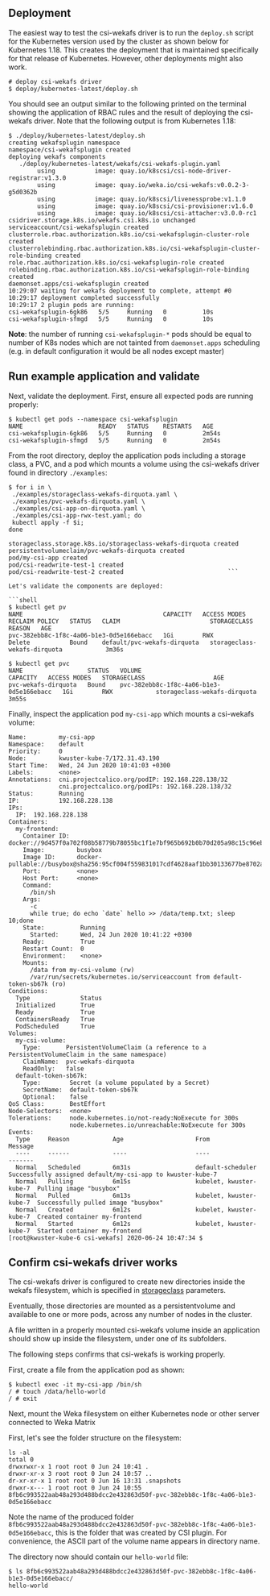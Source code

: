 ## Deployment
The easiest way to test the csi-wekafs driver is to run the `deploy.sh` script for the Kubernetes version used by
the cluster as shown below for Kubernetes 1.18. This creates the deployment that is maintained specifically for that
release of Kubernetes. However, other deployments might also work.

```
# deploy csi-wekafs driver
$ deploy/kubernetes-latest/deploy.sh
```

You should see an output similar to the following printed on the terminal showing the application of RBAC rules and the
result of deploying the csi-wekafs driver. Note that the following output is from Kubernetes 1.18:

```shell
$ ./deploy/kubernetes-latest/deploy.sh
creating wekafsplugin namespace
namespace/csi-wekafsplugin created
deploying wekafs components
   ./deploy/kubernetes-latest/wekafs/csi-wekafs-plugin.yaml
        using           image: quay.io/k8scsi/csi-node-driver-registrar:v1.3.0
        using           image: quay.io/weka.io/csi-wekafs:v0.0.2-3-g5d0362b
        using           image: quay.io/k8scsi/livenessprobe:v1.1.0
        using           image: quay.io/k8scsi/csi-provisioner:v1.6.0
        using           image: quay.io/k8scsi/csi-attacher:v3.0.0-rc1
csidriver.storage.k8s.io/wekafs.csi.k8s.io unchanged
serviceaccount/csi-wekafsplugin created
clusterrole.rbac.authorization.k8s.io/csi-wekafsplugin-cluster-role created
clusterrolebinding.rbac.authorization.k8s.io/csi-wekafsplugin-cluster-role-binding created
role.rbac.authorization.k8s.io/csi-wekafsplugin-role created
rolebinding.rbac.authorization.k8s.io/csi-wekafsplugin-role-binding created
daemonset.apps/csi-wekafsplugin created
10:29:07 waiting for wekafs deployment to complete, attempt #0
10:29:17 deployment completed successfully
10:29:17 2 plugin pods are running:
csi-wekafsplugin-6gk86   5/5     Running   0          10s
csi-wekafsplugin-sfmgd   5/5     Running   0          10s
```
**Note**: the number of running `csi-wekafsplugin-*` pods should be equal to number of K8s nodes 
which are not tainted from `daemonset.apps` scheduling (e.g. in default configuration it would be all nodes except master) 

## Run example application and validate

Next, validate the deployment.  First, ensure all expected pods are running properly:

```shell
$ kubectl get pods --namespace csi-wekafsplugin
NAME                     READY   STATUS    RESTARTS   AGE
csi-wekafsplugin-6gk86   5/5     Running   0          2m54s
csi-wekafsplugin-sfmgd   5/5     Running   0          2m54s
```

From the root directory, deploy the application pods including a storage class, a PVC, and a pod which mounts a volume using the csi-wekafs driver found in directory `./examples`:

```shell
$ for i in \
 ./examples/storageclass-wekafs-dirquota.yaml \
 ./examples/pvc-wekafs-dirquota.yaml \
 ./examples/csi-app-on-dirquota.yaml \
 ./examples/csi-app-rwx-test.yaml; do 
 kubectl apply -f $i; 
done

storageclass.storage.k8s.io/storageclass-wekafs-dirquota created      
persistentvolumeclaim/pvc-wekafs-dirquota created                                               
pod/my-csi-app created                                                                                                               
pod/csi-readwrite-test-1 created                                                                                                                    
pod/csi-readwrite-test-2 created                             ```

Let's validate the components are deployed:

```shell
$ kubectl get pv
NAME                                       CAPACITY   ACCESS MODES   RECLAIM POLICY   STATUS   CLAIM                         STORAGECLASS                   REASON   AGE
pvc-382ebb8c-1f8c-4a06-b1e3-0d5e166ebacc   1Gi        RWX            Delete           Bound    default/pvc-wekafs-dirquota   storageclass-wekafs-dirquota            3m36s

$ kubectl get pvc
NAME                  STATUS   VOLUME                                     CAPACITY   ACCESS MODES   STORAGECLASS                   AGE
pvc-wekafs-dirquota   Bound    pvc-382ebb8c-1f8c-4a06-b1e3-0d5e166ebacc   1Gi        RWX            storageclass-wekafs-dirquota   3m55s
```

Finally, inspect the application pod `my-csi-app`  which mounts a csi-wekafs volume:

```shell
Name:         my-csi-app
Namespace:    default
Priority:     0
Node:         kwuster-kube-7/172.31.43.190
Start Time:   Wed, 24 Jun 2020 10:41:03 +0300
Labels:       <none>
Annotations:  cni.projectcalico.org/podIP: 192.168.228.138/32
              cni.projectcalico.org/podIPs: 192.168.228.138/32
Status:       Running
IP:           192.168.228.138
IPs:
  IP:  192.168.228.138
Containers:
  my-frontend:
    Container ID:  docker://9d457f0a702f08b58779b78055bc1f1e7bf965b692b0b70d205a98c15c96ebb9
    Image:         busybox
    Image ID:      docker-pullable://busybox@sha256:95cf004f559831017cdf4628aaf1bb30133677be8702a8c5f2994629f637a209
    Port:          <none>
    Host Port:     <none>
    Command:
      /bin/sh
    Args:
      -c
      while true; do echo `date` hello >> /data/temp.txt; sleep 10;done
    State:          Running
      Started:      Wed, 24 Jun 2020 10:41:22 +0300
    Ready:          True
    Restart Count:  0
    Environment:    <none>
    Mounts:
      /data from my-csi-volume (rw)
      /var/run/secrets/kubernetes.io/serviceaccount from default-token-sb67k (ro)
Conditions:
  Type              Status
  Initialized       True
  Ready             True
  ContainersReady   True
  PodScheduled      True
Volumes:
  my-csi-volume:
    Type:       PersistentVolumeClaim (a reference to a PersistentVolumeClaim in the same namespace)
    ClaimName:  pvc-wekafs-dirquota
    ReadOnly:   false
  default-token-sb67k:
    Type:        Secret (a volume populated by a Secret)
    SecretName:  default-token-sb67k
    Optional:    false
QoS Class:       BestEffort
Node-Selectors:  <none>
Tolerations:     node.kubernetes.io/not-ready:NoExecute for 300s
                 node.kubernetes.io/unreachable:NoExecute for 300s
Events:
  Type     Reason            Age                    From                     Message
  ----     ------            ----                   ----                     -------
  Normal   Scheduled         6m31s                  default-scheduler        Successfully assigned default/my-csi-app to kwuster-kube-7
  Normal   Pulling           6m15s                  kubelet, kwuster-kube-7  Pulling image "busybox"
  Normal   Pulled            6m13s                  kubelet, kwuster-kube-7  Successfully pulled image "busybox"
  Normal   Created           6m12s                  kubelet, kwuster-kube-7  Created container my-frontend
  Normal   Started           6m12s                  kubelet, kwuster-kube-7  Started container my-frontend
[root@kwuster-kube-6 csi-wekafs] 2020-06-24 10:47:34 $ 
```

## Confirm csi-wekafs driver works
The csi-wekafs driver is configured to create new directories inside the wekafs filesystem, which is specified in 
[storageclass](../examples/storageclass-wekafs-dirquota.yaml) parameters.

Eventually, those directories are mounted as a persistentvolume and available to one or more pods, 
across any number of nodes in the cluster.

A file written in a properly mounted csi-wekafs volume inside an application should show up inside the filesystem,
under one of its subfolders.

The following steps confirms that csi-wekafs is working properly.  

First, create a file from the application pod as shown:

```shell
$ kubectl exec -it my-csi-app /bin/sh
/ # touch /data/hello-world
/ # exit
```

Next, mount the Weka filesystem on either Kubernetes node or other server connected to Weka Matrix

First, let's see the folder structure on the filesystem:
```shell 
ls -al
total 0
drwxrwxr-x 1 root root 0 Jun 24 10:41 .
drwxr-xr-x 3 root root 0 Jun 24 10:57 ..
dr-xr-xr-x 1 root root 0 Jun 16 13:31 .snapshots
drwxr-x--- 1 root root 0 Jun 24 10:55 8fb6c993522aab48a293d488bdcc2e432863d50f-pvc-382ebb8c-1f8c-4a06-b1e3-0d5e166ebacc
```
Note the name of the produced folder `8fb6c993522aab48a293d488bdcc2e432863d50f-pvc-382ebb8c-1f8c-4a06-b1e3-0d5e166ebacc`,
this is the folder that was created by CSI plugin. For convenience, the ASCII part of the volume name appears in
directory name.

The directory now should contain our `hello-world` file:
```shell
$ ls 8fb6c993522aab48a293d488bdcc2e432863d50f-pvc-382ebb8c-1f8c-4a06-b1e3-0d5e166ebacc/
hello-world
```
